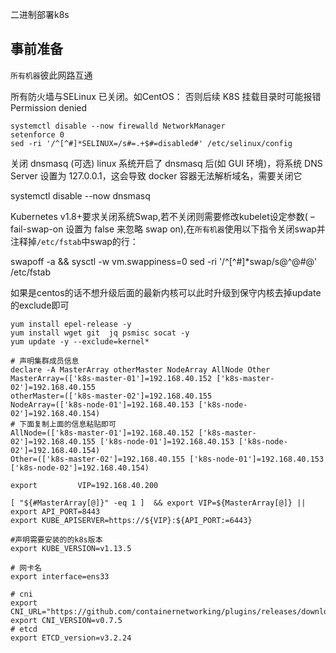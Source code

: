 二进制部署k8s

## 事前准备

`所有机器`彼此网路互通

所有防火墙与SELinux 已关闭。如CentOS：
否则后续 K8S 挂载目录时可能报错 Permission denied

```
systemctl disable --now firewalld NetworkManager
setenforce 0
sed -ri '/^[^#]*SELINUX=/s#=.+$#=disabled#' /etc/selinux/config
```

关闭 dnsmasq (可选)
linux 系统开启了 dnsmasq 后(如 GUI 环境)，将系统 DNS Server 设置为 127.0.0.1，这会导致 docker 容器无法解析域名，需要关闭它

systemctl disable --now dnsmasq

Kubernetes v1.8+要求关闭系统Swap,若不关闭则需要修改kubelet设定参数( –fail-swap-on 设置为 false 来忽略 swap on),在`所有机器`使用以下指令关闭swap并注释掉`/etc/fstab`中swap的行：

swapoff -a && sysctl -w vm.swappiness=0
sed -ri '/^[^#]*swap/s@^@#@' /etc/fstab

如果是centos的话不想升级后面的最新内核可以此时升级到保守内核去掉update的exclude即可

```
yum install epel-release -y
yum install wget git  jq psmisc socat -y
yum update -y --exclude=kernel*
```





```
# 声明集群成员信息
declare -A MasterArray otherMaster NodeArray AllNode Other
MasterArray=(['k8s-master-01']=192.168.40.152 ['k8s-master-02']=192.168.40.155
otherMaster=(['k8s-master-02']=192.168.40.155
NodeArray=(['k8s-node-01']=192.168.40.153 ['k8s-node-02']=192.168.40.154)
# 下面复制上面的信息粘贴即可
AllNode=(['k8s-master-01']=192.168.40.152 ['k8s-master-02']=192.168.40.155 ['k8s-node-01']=192.168.40.153 ['k8s-node-02']=192.168.40.154)
Other=(['k8s-master-02']=192.168.40.155 ['k8s-node-01']=192.168.40.153 ['k8s-node-02']=192.168.40.154)

export         VIP=192.168.40.200

[ "${#MasterArray[@]}" -eq 1 ]  && export VIP=${MasterArray[@]} || export API_PORT=8443
export KUBE_APISERVER=https://${VIP}:${API_PORT:=6443}

#声明需要安装的的k8s版本
export KUBE_VERSION=v1.13.5

# 网卡名
export interface=ens33

# cni
export CNI_URL="https://github.com/containernetworking/plugins/releases/download"
export CNI_VERSION=v0.7.5
# etcd
export ETCD_version=v3.2.24
```

